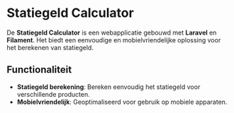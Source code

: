 # Statiegeld Calculator

De **Statiegeld Calculator** is een webapplicatie gebouwd met **Laravel** en **Filament**. Het biedt een eenvoudige en mobielvriendelijke oplossing voor het berekenen van statiegeld.

## Functionaliteit

- **Statiegeld berekening**: Bereken eenvoudig het statiegeld voor verschillende producten.
- **Mobielvriendelijk**: Geoptimaliseerd voor gebruik op mobiele apparaten.

